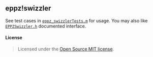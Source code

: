## eppz!swizzler

See test cases in [`eppz_swizzlerTests.m`](https://github.com/eppz/eppz.swizzler/blob/master/eppz!swizzlerTests/eppz_swizzlerTests.m) for usage. You may also like [`EPPZSwizzler.h`](https://github.com/eppz/eppz.swizzler/blob/master/eppz!swizzler/EPPZSwizzler.h) documented interface.

#### License
> Licensed under the [Open Source MIT license](http://en.wikipedia.org/wiki/MIT_License).